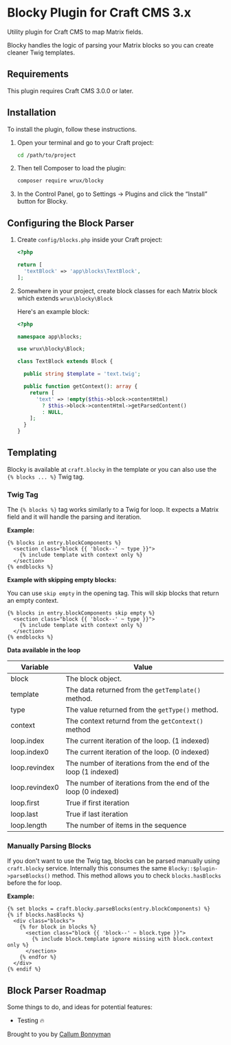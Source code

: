# Blocky Plugin for Craft CMS 3.x

Utility plugin for Craft CMS to map Matrix fields.

Blocky handles the logic of parsing your Matrix blocks so you can create cleaner Twig templates.


## Requirements

This plugin requires Craft CMS 3.0.0 or later.


## Installation

To install the plugin, follow these instructions.

1. Open your terminal and go to your Craft project:

    ```bash
    cd /path/to/project
    ```

2. Then tell Composer to load the plugin:

    ```bash
    composer require wrux/blocky
    ```

3. In the Control Panel, go to Settings → Plugins and click the “Install” button for Blocky.


## Configuring the Block Parser

1. Create `config/blocks.php` inside your Craft project:

    ```php
    <?php

    return [
      'textBlock' => 'app\blocks\TextBlock',
    ];
    ```

2. Somewhere in your project, create block classes for each Matrix block which extends `wrux\blocky\Block`

    Here's an example block:

    ```php
    <?php

    namespace app\blocks;

    use wrux\blocky\Block;

    class TextBlock extends Block {

      public string $template = 'text.twig';

      public function getContext(): array {
        return [
          'text' => !empty($this->block->contentHtml)
            ? $this->block->contentHtml->getParsedContent()
            : NULL,
        ];
      }
    }
    ```


## Templating

Blocky is available at `craft.blocky` in the template or you can also use the `{% blocks ... %}` Twig tag.


### Twig Tag

The `{% blocks %}` tag works similarly to a Twig for loop. It expects a Matrix field and it will handle the parsing and iteration.

**Example:**

```twig
{% blocks in entry.blockComponents %}
  <section class="block {{ 'block--' ~ type }}">
    {% include template with context only %}
  </section>
{% endblocks %}
```

**Example with skipping empty blocks:**

You can use `skip empty` in the opening tag. This will skip blocks that return an empty context.

```twig
{% blocks in entry.blockComponents skip empty %}
  <section class="block {{ 'block--' ~ type }}">
    {% include template with context only %}
  </section>
{% endblocks %}
```


**Data available in the loop**

| Variable        | Value |
| --------------- | ----- |
| block           | The block object. |
| template        | The data returned from the `getTemplate()` method. |
| type            | The value returned from the `getType()` method. |
| context         | The context returnd from the `getContext()` method |
| loop.index      | The current iteration of the loop. (1 indexed) |
| loop.index0     | The current iteration of the loop. (0 indexed) |
| loop.revindex   | The number of iterations from the end of the loop (1 indexed) |
| loop.revindex0  | The number of iterations from the end of the loop (0 indexed) |
| loop.first      | True if first iteration |
| loop.last       | True if last iteration |
| loop.length     | The number of items in the sequence |


### Manually Parsing Blocks
If you don't want to use the Twig tag, blocks can be parsed manually using `craft.blocky` service. Internally this consumes the same `Blocky::$plugin->parseBlocks()` method. This method allows you to check `blocks.hasBlocks` before the for loop.

**Example:**
```twig
{% set blocks = craft.blocky.parseBlocks(entry.blockComponents) %}
{% if blocks.hasBlocks %}
  <div class="blocks">
    {% for block in blocks %}
      <section class="block {{ 'block--' ~ block.type }}">
        {% include block.template ignore missing with block.context only %}
      </section>
    {% endfor %}
  </div>
{% endif %}
```

## Block Parser Roadmap
Some things to do, and ideas for potential features:

* Testing 🔥

Brought to you by [Callum Bonnyman](https://bloke.blog)
